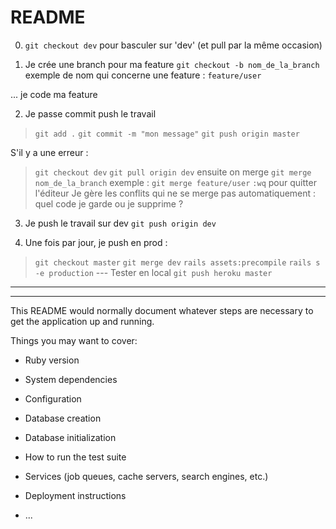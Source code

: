 # README

0. `git checkout dev` pour basculer sur 'dev' (et pull par la même occasion)

1. Je crée une branch pour ma feature
`git checkout -b nom_de_la_branch` exemple de nom qui concerne une feature : `feature/user`

... je code ma feature

2. Je passe commit push le travail
> `git add .`
> `git commit -m "mon message"`
> `git push origin master`

S'il y a une erreur : 
> `git checkout dev`
> `git pull origin dev`
ensuite on merge 
> `git merge nom_de_la_branch` exemple : `git merge feature/user`
> `:wq` pour quitter l'éditeur
> Je gère les conflits qui ne se merge pas automatiquement : quel code je garde ou je supprime ?

3. Je push le travail sur dev
`git push origin dev`

4. Une fois par jour, je push en prod : 
> `git checkout master`
> `git merge dev`
> `rails assets:precompile`
> `rails s -e production`
--- Tester en local 
> `git push heroku master`


------------------------------------------
------------------------------------------


This README would normally document whatever steps are necessary to get the
application up and running.

Things you may want to cover:

* Ruby version

* System dependencies

* Configuration

* Database creation

* Database initialization

* How to run the test suite

* Services (job queues, cache servers, search engines, etc.)

* Deployment instructions

* ...